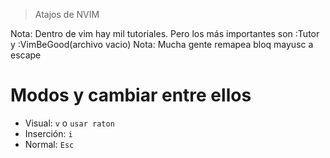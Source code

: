> Atajos de NVIM

Nota: Dentro de vim hay mil tutoriales. Pero los más importantes son :Tutor y :VimBeGood(archivo vacio)
Nota: Mucha gente remapea bloq mayusc a escape

# Modos y cambiar entre ellos
- Visual: `v` o `usar raton`
- Inserción: `i`
- Normal: `Esc`